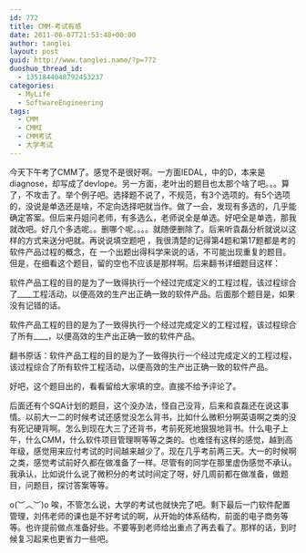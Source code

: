 ```yaml
---
id: 772
title: CMM-考试有感
date: 2011-06-07T21:53:48+00:00
author: tanglei
layout: post
guid: http://www.tanglei.name/?p=772
duoshuo_thread_id:
  - 1351844048792453237
categories:
  - MyLife
  - SoftwareEngineering
tags:
  - CMM
  - CMMI
  - CMM考试
  - 大学考试
---
```

今天下午考了CMM了。感觉不是很好啊。一方面IEDAL，中的D，本来是diagnose，却写成了devlope。另一方面，老叶出的题目也太那个啥了吧。。。算了，不攻击了。举个例子吧。选择题不说了，不规范，有3个选项的。有5个选项的，没说是单选还是啥，不定向选择吧就当作。做了一会，发现有多选的，几乎能确定答案。但后来丹姐问老师，有多选么，老师说全是单选。好吧全是单选，那我就改吧。好几个多选呢。。删哪个呢。。。。就随便删除了。后来听袁磊分析就说以这样的方式来送分吧就。再说说填空题吧 ，我很清楚的记得第4题和第17题都是考的软件产品过程的概念，在 一个出题出得科学来说的话，不可能出现重复的题目。但是，在细看这个题目，留的空也不应该是那样啊。后来翻书详细题目这样：

软件产品工程的目的是为了一致得执行一个经过完成定义的工程过程，该过程综合了\____工程活动，以便高效的生产出正确一致的软件产品。后面那个题目是，如果没有记错的话。

软件产品工程的目的是为了一致得执行一个经过完成定义的工程过程，该过程综合了所有\____，以便高效的生产出正确一致的软件产品。

翻书原话：软件产品工程的目的是为了一致得执行一个经过完成定义的工程过程，该过程综合了所有软件工程活动，以便高效的生产出正确一致的软件产品。

好吧，这个题目出的，看看留给大家填的空。直接不给予评论了。

后面还有个SQA计划的题目，这个没办法，怪自己没背，后来和袁磊还在说这事情。以前大一二的时候考试还感觉没怎么背书，比如什么微积分啊英语啊之类的没有死记硬背啊。怎么到现在大三了还背书，考前死死地狠狠地背书。什么电子上午，什么CMM，什么软件项目管理啊等等之类的。也难怪有这样的感觉，越到高年级，感觉用来应付考试的时间越来越少了。现在几乎考前两三天。大一的时候啊之类，感觉考试前好久都在做准备了一样。尽管有的同学在那里虚伪感觉不承认。我承认，比如说什么说了微积分的考试时间定了呀，好几周前都在做准备，做题目，问题目，探讨答案等等。

o(︶︿︶)o 唉，不管怎么说，大学的考试也就快完了吧。剩下最后一门软件配置管理，刘伟老师的课也是不好考试的啊，从开始的体系结构，前面的电子商务等等。也许提前做点准备好些。不要等到老师给出重点了再去看了。那样的话，到时候复习起来也更省力一些吧。
